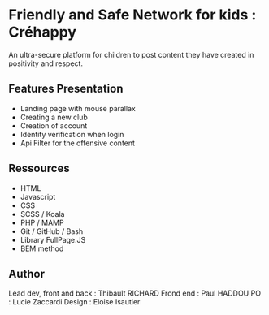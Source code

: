# Friendly and Safe Network for kids : Créhappy 


An ultra-secure platform for children to post content they have created in positivity and respect.

## Features Presentation 

- Landing page with mouse parallax
- Creating a new club
- Creation of account
- Identity verification when login
- Api Filter for the offensive content



## Ressources
- HTML
- Javascript
- CSS
- SCSS / Koala
- PHP / MAMP
- Git / GitHub / Bash
- Library FullPage.JS
- BEM method


## Author

Lead dev, front and back : Thibault RICHARD
Frond end : Paul HADDOU
PO : Lucie Zaccardi 
Design : Eloise Isautier
  